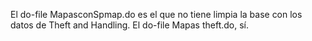 El do-file MapasconSpmap.do es el que no tiene limpia la base con los datos de Theft and Handling. El do-file Mapas theft.do, sí.
